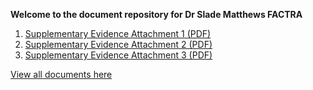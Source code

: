 **Welcome to the document repository for Dr Slade Matthews FACTRA**


<ol>
  <li><a href="https://sladem-tox.github.io/Supplementary/1_Matthews2025.pdf">Supplementary Evidence Attachment 1 (PDF)</a></li>
  <li><a href="https://sladem-tox.github.io/Supplementary/2_Matthews2025.pdf">Supplementary Evidence Attachment 2 (PDF)</a></li>
  <li><a href="https://sladem-tox.github.io/Supplementary/3_Matthews2025.pdf">Supplementary Evidence Attachment 3 (PDF)</a></li>
</ol>

[View all documents here](https://sladem-tox.github.io/Supplementary/)
